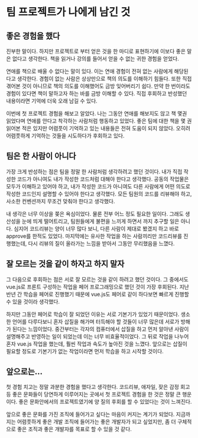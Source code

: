 # 팀 프로젝트가 나에게 남긴 것

## 좋은 경험을 했다
진부한 말이다. 하지만 프로젝트로 부터 얻은 것을 한 마디로 표현하기에 이보다 좋은 말은 없다고 생각한다.
책을 읽거나 강의를 들어서 얻을 수 없는 귀한 경험을 얻었다.

연애를 책으로 배울 수 없다는 말이 있다.
이는 연애 경험이 전혀 없는 사람에게 해당된다고 생각한다. 
경험이 없는 사람은 상상만으로 책의 의도를 이해하기 힘들다. 
또한 직접 겪어본 것이 아니므로 책의 의도를 이해했어도 금방 잊어버리기 쉽다.
만약 한 번이라도 경험이 있다면 책이 말하고자 하는 바를 금방 이해할 수 있다.
직접 후회하고 반성했던 내용이라면 기억에 더욱 오래 남길 수 있다.

이번에 첫 프로젝트 경험을 해보고 알았다.
나는 그동안 연애를 해보지도 않고 책 몇권 읽었다며 연애를 안다고 착각하는 사람처럼 행동하고 있었다. 
좋은 팀에 대한 책을 몇 권 읽어본 적은 있지만 어렴풋이 기억하고 있는 내용들은 전혀 도움이 되지 않았다.
오히려 어렴풋하게 기억하는 것들을 시도하다가 후회하고 있다. 

## 팀은 한 사람이 아니다
가장 크게 반성하는 점은 팀을 정말 한 사람처럼 생각하려고 했던 것이다.
내가 직접 작성한 코드가 아니여도 내가 작성한 코드처럼 대해야 한다고 생각했다. 
공동의 작업물은 모두가 이해하고 있어야 하고, 내가 작성한 코드가 아니여도 다른 사람에게 어떤 의도로 작성한 코드인지 설명할 수 있어야 한다고 생각했다.
모든 팀원의 코드를 리뷰해야 하고, 사소한 컨벤션까지 무조건 맞춰야 한다고 생각했다.

내 생각은 너무 이상을 쫒은 욕심이었다.
물론 전부 어느 정도 필요한 일이다. 그래도 생산성을 눈에 띄게 떨어트리고, 팀원들에게 불편을 느끼게 하면서 까지 추구할 일은 아니다.
심지어 코드리뷰는 양이 너무 많다 보니, 다른 사람이 제대로 봤겠지 하고 바로 approve를 한적도 있었다.
마지막에는 유사한 작업을 하는 사람끼리만 코드리뷰를 진행했는데, 다시 리뷰의 질이 올라가는 느낌을 받아서 그동안 무리했음을 느꼈다.  

## 잘 모르는 것을 같이 하자고 하지 말자
그 다음으로 후회하는 점은 서로 잘 모르는 것을 같이 하려고 했던 것이다.
그 중에서도 vue.js로 프론트 구성하는 작업을 페어 프로그래밍으로 했던 것이 가장 후회된다.
지난 반년 간 학습을 페어로 진행했기 때문에 vue.js도 페어로 같이 하다보면 빠르게 진행할 수 있을 것이라 생각했다.

하지만 그동안 페어로 학습이 잘 되었던 이유는 서로 기본기가 있었기 때문이었다.
생소한 언어를 다루다보니 혼자 삽질을 해가며 터득해야 할 것들이 너무 많은데 서로가 방해가 된다는 느낌이었다.
중간부터는 각자의 컴퓨터에서 삽질을 하고 먼저 알아낸 사람이 설명해주고 반영하는 일이 되었는데 이는 너무 비효율적이었다.
그 뒤로 작업을 나누어 혼자 vue.js 작업을 했는데, 훨씬 작업과 속도가 높아진 것을 느꼈다.
앞으로는 삽질이 필요할 정도로 기본기가 없는 작업이라면 먼저 학습을 하고 시작할 것이다.

## 앞으로는...
첫 경험 치고는 정말 과분한 경험을 했다고 생각한다.
코드리뷰, 애자일, 잦은 감정 회고등 좋은 문화들이 당연하게 이루어지는 곳에서 첫 프로젝트 경험을 한 것은 정말 큰 행운이다.
좋은 문화안에서의 프로젝트였기에 양 질의 후회를 할 수 있었다는 것이 느껴진다.

앞으로 좋은 문화를 가진 조직에 들어가고 싶다는 마음이 커지는 계기가 되었다.
지금까지는 어렴풋하게 좋은 개발 조직에 들어가는 좋은 개발자가 되고 싶었지만, 좀 더 구체적으로 좋은 조직과 좋은 개발자를 목표로 할 수 있을 것 같다. 